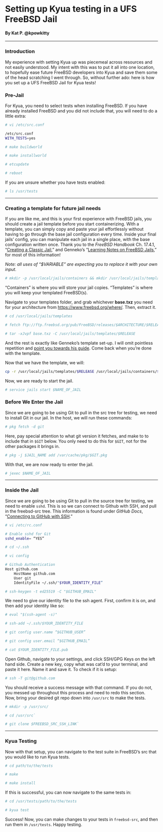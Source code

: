 # Setting up Kyua testing in a UFS FreeBSD Jail
#### By Kat P. @kpowkitty
---

### Introduction

My experience with setting Kyua up was piecemeal across resources and not easily understood. My intent with this was to put it all into one location, to hopefully ease future FreeBSD developers into Kyua and save them some of the head scratching I went through. So, without further ado: here is how you set up a UFS FreeBSD Jail for Kyua tests\!

### Pre-Jail

For Kyua, you need to select tests when installing FreeBSD. If you have already installed FreeBSD and you did not include that, you will need to do a little extra:

```bash
# vi /etc/src.conf
```
```bash
/etc/src.conf
WITH_TESTS=yes
```
```bash
# make buildworld
```
```bash
# make installworld
```
```bash
# etcupdate
```
```bash
# reboot
```

If you are unsure whether you have tests enabled:

```bash
# ls /usr/tests
```

---

### Creating a template for future jail needs

If you are like me, and this is your first experience with FreeBSD jails, you should create a jail template before you start containerizing. With a template, you can simply copy and paste your jail effortlessly without having to go through the base jail configuration every time. Inside your final jails’ config, you can manipulate each jail in a single place, with the base configuration written once. Thank you to the *FreeBSD Handbook* Ch. 17.4.1, “[Creating a Classic Jail](https://docs.freebsd.org/en/books/handbook/jails/#creating-classic-jail),” and Genneko’s “[Learning Notes on FreeBSD Jails](https://genneko.github.io/playing-with-bsd/system/learning-notes-on-jails/),” for most of this information\!

*Note: all uses of “$VARIABLE” are expecting you to replace it with your own input.*

```bash
# mkdir -p /usr/local/jails/containers && mkdir /usr/local/jails/templates
```

“Containers” is where you will store your jail copies. “Templates” is where you will keep your templated FreeBSD(s).

Navigate to your templates folder, and grab whichever **base.txz** you need for your architecture from https://www.freebsd.org/where/. Then, extract it.

```bash
# cd /usr/local/jails/templates
```
```bash
# fetch ftp://ftp.freebsd.org/pub/FreeBSD/releases/$ARCHITECTURE/$RELEASE/base.txz
```
```bash
# tar -xJvpf base.txz -C /usr/local/jails/templates/$RELEASE
```

And the rest is exactly like Genneko’s template set-up. I will omit pointless repetition and [point you towards his guide](https://genneko.github.io/playing-with-bsd/system/learning-notes-on-jails/). Come back when you’re done with the template.

Now that we have the template, we will:

```bash
cp -r /usr/local/jails/templates/$RELEASE /usr/local/jails/containers/$NAME_OF_JAIL`
```

Now, we are ready to start the jail.

```bash
# service jails start $NAME_OF_JAIL
```

### Before We Enter the Jail  

Since we are going to be using Git to pull in the src tree for testing, we need
to install Git in our jail. In the host, we will run these commands:

```bash
# pkg fetch -d git
```

Here, pay special attention to what git version it fetches, and make to to include
that in `$GIT` below. You only need to do this for `$GIT`, not for the other packages
it brings in.

```bash
# pkg -j $JAIL_NAME add /var/cache/pkg/$GIT.pkg
```

With that, we are now ready to enter the jail.

```bash
# jexec $NAME_OF_JAIL
```

---

### Inside the Jail

Since we are going to be using Git to pull in the source tree for testing, we need to enable `sshd`. 
This is so we can connect to Github with SSH, and pull in the freebsd-src tree. 
This information is found under *GitHub Docs*, “[Connecting to GitHub with SSH](https://docs.github.com/en/authentication/connecting-to-github-with-ssh).”

```bash
# vi /etc/rc.conf 
```
```bash
# Enable sshd for Git
sshd_enable= “YES”
```
```bash
# cd ~/.ssh
```
```bash
# vi config
```
```sh
# Github Authentication
Host github.com  
    HostName github.com   
    User git  
    IdentityFile ~/.ssh/"$YOUR_IDENTITY_FILE”
```
```bash
# ssh-keygen -t ed25519 -C "$GITHUB_EMAIL"
```

We need to give our identity file to the ssh agent. First, confirm it is on, and then add your identity like so:

```bash
# eval "$(ssh-agent -s)"
```
```bash
# ssh-add ~/.ssh/$YOUR_IDENTITY_FILE
```
```bash
# git config user.name “$GITHUB_USER”
```
```bash
# git config user.email “$GITHUB_EMAIL”
```
```bash
# cat $YOUR_IDENTITY_FILE.pub
```

Open Github, navigate to your settings, and click SSH/GPG Keys on the left hand side. Create a new key, copy what was cat’d to your terminal, and paste it here. Name it and save it. To check if it is setup:

```bash
# ssh -T git@github.com
```

You should receive a success message with that command. If you do not, you messed up throughout this process and need to redo this section.  
Now, bring your desired git repo down into `/usr/src` to make the tests.
```bash
# mkdir -p /usr/src/ 
```
```bash
# cd /usr/src`  
```
```bash
# git clone $FREEBSD_SRC_SSH_LINK`
```
---

### Kyua Testing

Now with that setup, you can navigate to the test suite in FreeBSD’s src that you would like to run Kyua tests.   

```bash
# cd path/to/the/tests
```
```bash
# make
```
```bash
# make install
```

If this is successful, you can now navigate to the same tests in:

```bash
# cd /usr/tests/path/to/the/tests
```
```bash
# kyua test
```

Success\! Now, you can make changes to your tests in `freebsd-src`, and then run them in `/usr/tests`. Happy testing.
